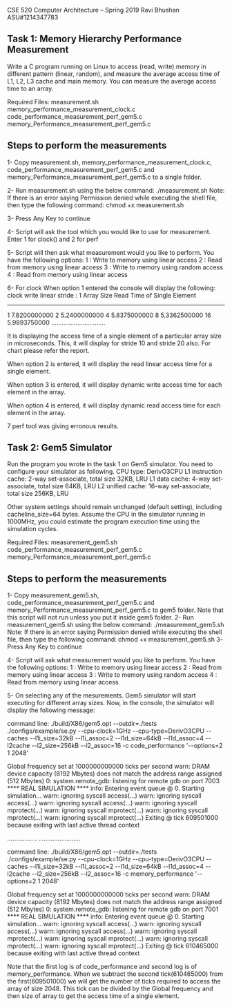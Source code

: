 CSE 520 Computer Architecture – Spring 2019
Ravi Bhushan ASU#1214347783

Task 1: Memory Hierarchy Performance Measurement
------------------------------------------------
Write a C program running on Linux to access (read, write) memory in different pattern (linear, random),
and measure the average access time of L1, L2, L3 cache and main memory. You can measure the average
access time to an array.

Required Files:
measurement.sh
memory_performance_measurement_clock.c
code_performance_measurement_perf_gem5.c
memory_Performance_measurement_perf_gem5.c

Steps to perform the measurements
---------------------------------
1- Copy measurement.sh, memory_performance_measurement_clock.c, code_performance_measurement_perf_gem5.c and memory_Performance_measurement_perf_gem5.c to a single folder.

2- Run measurement.sh using the below command:
./measurement.sh
Note: If there is an error saying Permission denied while executing the shell file, then type the following command:
chmod +x measurement.sh

3- Press Any Key to continue

4- Script will ask the tool which you would like to use for measurement.
Enter 1 for clock() and 2 for perf

5- Script will then ask what measurement would you like to perform.
You have the following options:
1 : Write to memory using linear access
2 : Read from memory using linear access
3 : Write to memory using random access
4 : Read from memory using linear access

6- For clock 
When option 1 entered the console will display the following:
clock write linear
stride : 1
Array Size  Read Time of Single Element
----------  ---------------------------
1		7.8200000000 
2		5.2400000000 
4		5.8375000000 
8		5.3362500000 
16		5.9893750000 
...............................

It is displaying the access time of a single element of a particular array size in microseconds.
This, it will display for stride 10 and stride 20 also. For chart please refer the report.

When option 2 is entered, it will display the read linear access time for a single element.

When option 3 is entered, it will display dynamic write access time for each element in the array.

When option 4 is entered, it will display dynamic read access time for each element in the array.

7 perf tool was giving erronous results.

Task 2: Gem5 Simulator
----------------------
Run the program you wrote in the task 1 on Gem5 simulator. You need to configure your simulator as
following.
CPU type: DerivO3CPU
L1 instruction cache: 2-way set-associate, total size 32KB, LRU
L1 data cache: 4-way set-associate, total size 64KB, LRU
L2 unified cache: 16-way set-associate, total size 256KB, LRU

Other system settings should remain unchanged (default setting), including cacheline_size=64 bytes.
Assume the CPU in the simulator running in 1000MHz, you could estimate the program execution time
using the simulation cycles.

Required Files:
measurement_gem5.sh
code_performance_measurement_perf_gem5.c
memory_Performance_measurement_perf_gem5.c

Steps to perform the measurements
---------------------------------
1- Copy measurement_gem5.sh, code_performance_measurement_perf_gem5.c and memory_Performance_measurement_perf_gem5.c to gem5 folder.
Note that this script will not run unless you put it inside gem5 folder.
2- Run measurement_gem5.sh using the below command:
./measurement_gem5.sh
Note: If there is an error saying Permission denied while executing the shell file, then type the following command:
chmod +x measurement_gem5.sh
3- Press Any Key to continue

4- Script will ask what measurement would you like to perform.
You have the following options:
1 : Write to memory using linear access
2 : Read from memory using linear access
3 : Write to memory using random access
4 : Read from memory using linear access

5- On selecting any of the mesurements. Gem5 simulator will start executing for different array sizes.
Now, in the console, the simulator will display the following message:

command line: ./build/X86/gem5.opt --outdir=./tests ./configs/example/se.py --cpu-clock=1GHz --cpu-type=DerivO3CPU --caches --l1i_size=32kB --l1i_assoc=2 --l1d_size=64kB --l1d_assoc=4 --l2cache --l2_size=256kB --l2_assoc=16 -c code_performance '--options=2 1 2048'

Global frequency set at 1000000000000 ticks per second
warn: DRAM device capacity (8192 Mbytes) does not match the address range assigned (512 Mbytes)
0: system.remote_gdb: listening for remote gdb on port 7003
**** REAL SIMULATION ****
info: Entering event queue @ 0.  Starting simulation...
warn: ignoring syscall access(...)
warn: ignoring syscall access(...)
warn: ignoring syscall access(...)
warn: ignoring syscall mprotect(...)
warn: ignoring syscall mprotect(...)
warn: ignoring syscall mprotect(...)
warn: ignoring syscall mprotect(...)
Exiting @ tick 609501000 because exiting with last active thread context

.................
........................

command line: ./build/X86/gem5.opt --outdir=./tests ./configs/example/se.py --cpu-clock=1GHz --cpu-type=DerivO3CPU --caches --l1i_size=32kB --l1i_assoc=2 --l1d_size=64kB --l1d_assoc=4 --l2cache --l2_size=256kB --l2_assoc=16 -c memory_performance '--options=2 1 2048'

Global frequency set at 1000000000000 ticks per second
warn: DRAM device capacity (8192 Mbytes) does not match the address range assigned (512 Mbytes)
0: system.remote_gdb: listening for remote gdb on port 7001
**** REAL SIMULATION ****
info: Entering event queue @ 0.  Starting simulation...
warn: ignoring syscall access(...)
warn: ignoring syscall access(...)
warn: ignoring syscall access(...)
warn: ignoring syscall mprotect(...)
warn: ignoring syscall mprotect(...)
warn: ignoring syscall mprotect(...)
warn: ignoring syscall mprotect(...)
Exiting @ tick 610465000 because exiting with last active thread context

Note that the first log is of code_performance and second log is of memory_performance. When we subtract the second tick(610465000) from the first(609501000) we will get the number of ticks required to access the array of size 2048. This tick can be divided by the Global frequency and then size of array to get the access time of a single element.


